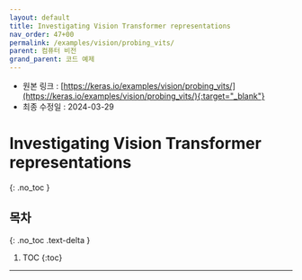 ```yaml
---
layout: default
title: Investigating Vision Transformer representations
nav_order: 47+00
permalink: /examples/vision/probing_vits/
parent: 컴퓨터 비전
grand_parent: 코드 예제
---
```


* 원본 링크 : [https://keras.io/examples/vision/probing_vits/](https://keras.io/examples/vision/probing_vits/){:target="_blank"}
* 최종 수정일 : 2024-03-29

# Investigating Vision Transformer representations
{: .no_toc }

## 목차
{: .no_toc .text-delta }

1. TOC
{:toc}

---
